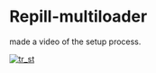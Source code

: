 # Repill-multiloader

made a video of the setup process.
 
[![tr_st](http://img.youtube.com/vi/NxuISAZaRRk/0.jpg)](https://youtu.be/NxuISAZaRRk) 
